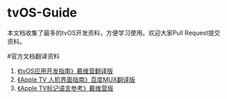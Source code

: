 # tvOS-Guide
本文档收集了最多的tvOS开发资料，方便学习使用。欢迎大家Pull Request提交资料。

#官方文档翻译资料
1. [《tvOS应用开发指南》戴维营翻译版](https://github.com/DiveinEdu/App-Programming-Guide-for-tvOS)
2. [《Apple TV 人机界面指南》百度MUX翻译版](http://mux.baidu.com/?p=1000189)
3. [《Apple TV标记语言参考》戴维营版](https://github.com/DiveinEdu/Apple-TV-Markup-Language-Reference-in-Chinese)
